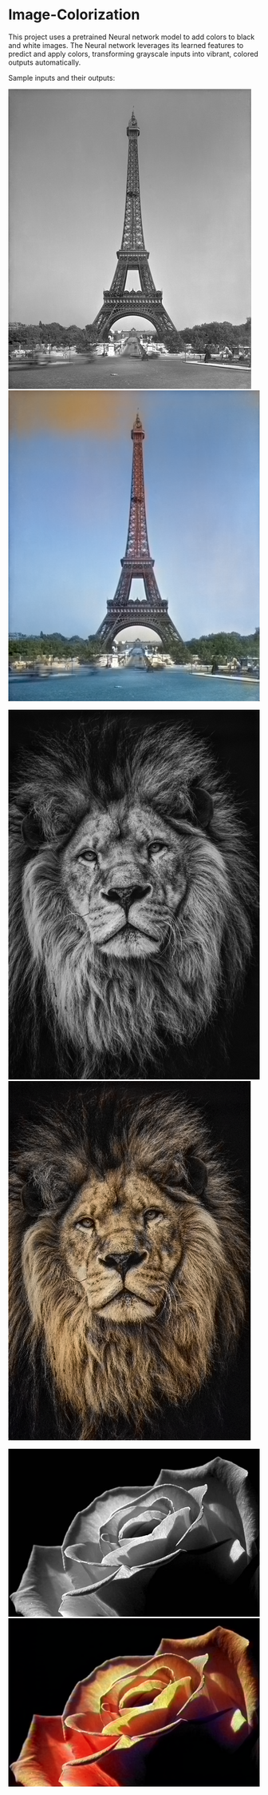# Image-Colorization

This project uses a pretrained Neural network model to add colors to black and white images. The Neural network leverages its learned features to predict and apply colors, transforming grayscale inputs into vibrant, colored outputs automatically.

Sample inputs and their outputs:

![Black and White](sample/your_img_file_name.jpg)   ![Colored](sample/eiffel_colored.png)

![Black and White](sample/lion.jpg)   ![Colored](sample/lion_colored.png)

![Black and White](sample/rose.jpg)   ![Colored](sample/rose_colored.png)
